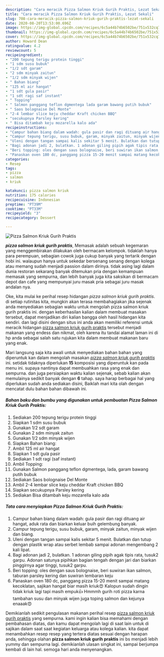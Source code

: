 ```yaml
---
description: "Cara meracik Pizza Salmon Kriuk Gurih Praktis, Lezat Sekali"
title: "Cara meracik Pizza Salmon Kriuk Gurih Praktis, Lezat Sekali"
slug: 708-cara-meracik-pizza-salmon-kriuk-gurih-praktis-lezat-sekali
date: 2020-08-20T13:53:00.696Z
image: https://img-global.cpcdn.com/recipes/6c5a44b74b6502be/751x532cq70/pizza-salmon-kriuk-gurih-praktis-foto-resep-utama.jpg
thumbnail: https://img-global.cpcdn.com/recipes/6c5a44b74b6502be/751x532cq70/pizza-salmon-kriuk-gurih-praktis-foto-resep-utama.jpg
cover: https://img-global.cpcdn.com/recipes/6c5a44b74b6502be/751x532cq70/pizza-salmon-kriuk-gurih-praktis-foto-resep-utama.jpg
author: Howard Dean
ratingvalue: 4.2
reviewcount: 5
recipeingredient:
- "200 tepung terigu protein tinggi"
- "1 sdm susu bubuk"
- "1/2 sdt garam"
- "2 sdm minyak zaitun"
- "1/2 sdm minyak wijen"
- " Bahan biang"
- "125 ml air hangat"
- "1 sdt gula pasir"
- "1 sdt ragi saf instant"
- " Topping"
- " Salmon panggang teflon dgmentega lada garam bawang putih bubuk"
- " Saos bolognaise Del Monte"
- "2-4 lembar slice keju cheddar Kraft chicken BBQ"
- "secukupnya Parsley kering"
- " Bisa ditambah keju mozarella kalo ada"
recipeinstructions:
- "Campur bahan biang dalam wadah: gula pasir dan ragi dituang air hangat, aduk rata dan biarkan keluar buih gelembung banyak."
- "Campur tepung terigu, susu bubuk, garam, minyak zaitun, minyak wijen dan biang."
- "Uleni dengan tangan sampai kalis sekitar 5 menit. Bulatkan dan tutup dengan plastik wrap atau serbet lembab sampai adonan mengembang 2 kali lipat."
- "Bagi adonan jadi 2, bulatkan. 1 adonan giling pipih agak tipis rata, tusuk2 garpu. Adonan satunya pipihkan bagian tengah dengan jari dan biarkan pinggirnya agar tinggi, tusuk2 garpu."
- "Beri topping: oles dengan saus bolognaise, beri suwiran ikan salmon, taburan parsley kering dan suwiran lembaran keju"
- "Panaskan oven 180 dc, panggang pizza 15-20 menit sampai matang kecoklatan, sajikan hangat biar masih kriuk😍 Kalopun sudah dingin tidak kriuk lagi tapi masih empuk👍 Hmmmh gurih roti pizza karna tambahan susu dan minyak wijen juga toping salmon dan kejunya enaaak😍"
categories:
- Resep
tags:
- pizza
- salmon
- kriuk

katakunci: pizza salmon kriuk 
nutrition: 175 calories
recipecuisine: Indonesian
preptime: "PT39M"
cooktime: "PT33M"
recipeyield: "3"
recipecategory: Dessert

---
```



![Pizza Salmon Kriuk Gurih Praktis](https://img-global.cpcdn.com/recipes/6c5a44b74b6502be/751x532cq70/pizza-salmon-kriuk-gurih-praktis-foto-resep-utama.jpg)

<b><i>pizza salmon kriuk gurih praktis</i></b>, Memasak adalah sebuah kegemaran yang menggembirakan dilakukan oleh bermacam kelompok. tidaklah hanya para perempuan, sebagian cowok juga cukup banyak yang tertarik dengan hobi ini. walaupun hanya untuk sekedar bersenang senang dengan kolega atau memang sudah menjadi passion dalam dirinya. tidak asing lagi dalam dunia restoran sekarang banyak ditemukan pria dengan kemampuan memasak yang sempurna, dan lebih banyak juga kita saksikan di bermacam depot dan cafe yang mempunyai juru masak pria sebagai juru masak andalan nya.



Oke, kita mulai ke perihal resep hidangan <i>pizza salmon kriuk gurih praktis</i>. di setiap rutinitas kita, mungkin akan terasa membahagiakan jika sejenak anda menyediakan sebagian waktu untuk mengolah pizza salmon kriuk gurih praktis ini. dengan keberhasilan kalian dalam membuat masakan tersebut, dapat menjadikan diri kalian bangga oleh hasil hidangan kita sendiri. dan lagi disini dengan situs ini anda akan memiliki referensi untuk meracik hidangan <u>pizza salmon kriuk gurih praktis</u> tersebut menjadi makanan yang endess dan nikmat, oleh karena itu tandai alamat laman ini di hp anda sebagai salah satu rujukan kita dalam membuat makanan baru yang enak.


Mari langsung saja kita awali untuk menyediakan bahan bahan yang diperuntuk kan dalam mengolah masakan <u><i>pizza salmon kriuk gurih praktis</i></u> ini. setidak tidaknya diperlukan <b>15</b> komposisi yang diperuntuk kan pada menu ini. supaya nantinya dapat membuahkan rasa yang enak dan sempurna. dan juga persiapkan waktu kalian sejenak, sebab kalian akan memulainya sedikit banyak dengan <b>6</b> tahap. saya harap berbagai hal yang diperlukan sudah anda sediakan disini, Baiklah mari kita olah dengan mencatat dulu bahan bahan dibawah ini.

<!--inarticleads1-->

##### Bahan baku dan bumbu yang digunakan untuk pembuatan Pizza Salmon Kriuk Gurih Praktis:

1. Sediakan 200 tepung terigu protein tinggi
1. Siapkan 1 sdm susu bubuk
1. Gunakan 1/2 sdt garam
1. Gunakan 2 sdm minyak zaitun
1. Gunakan 1/2 sdm minyak wijen
1. Siapkan  Bahan biang:
1. Ambil 125 ml air hangat
1. Siapkan 1 sdt gula pasir
1. Sediakan 1 sdt ragi (saf instant)
1. Ambil  Topping:
1. Gunakan  Salmon panggang teflon dgmentega, lada, garam bawang putih bubuk
1. Sediakan  Saos bolognaise Del Monte
1. Ambil 2-4 lembar slice keju cheddar Kraft chicken BBQ
1. Siapkan secukupnya Parsley kering
1. Sediakan  Bisa ditambah keju mozarella kalo ada




<!--inarticleads2-->

##### Tata cara menyiapkan Pizza Salmon Kriuk Gurih Praktis:

1. Campur bahan biang dalam wadah: gula pasir dan ragi dituang air hangat, aduk rata dan biarkan keluar buih gelembung banyak.
1. Campur tepung terigu, susu bubuk, garam, minyak zaitun, minyak wijen dan biang.
1. Uleni dengan tangan sampai kalis sekitar 5 menit. Bulatkan dan tutup dengan plastik wrap atau serbet lembab sampai adonan mengembang 2 kali lipat.
1. Bagi adonan jadi 2, bulatkan. 1 adonan giling pipih agak tipis rata, tusuk2 garpu. Adonan satunya pipihkan bagian tengah dengan jari dan biarkan pinggirnya agar tinggi, tusuk2 garpu.
1. Beri topping: oles dengan saus bolognaise, beri suwiran ikan salmon, taburan parsley kering dan suwiran lembaran keju
1. Panaskan oven 180 dc, panggang pizza 15-20 menit sampai matang kecoklatan, sajikan hangat biar masih kriuk😍 Kalopun sudah dingin tidak kriuk lagi tapi masih empuk👍 Hmmmh gurih roti pizza karna tambahan susu dan minyak wijen juga toping salmon dan kejunya enaaak😍




Demikianlah sedikit pengulasan makanan perihal resep <u>pizza salmon kriuk gurih praktis</u> yang sempurna. kami ingin kalian bisa memahami dengan pembahasan diatas, dan kamu dapat mengolah lagi di saat lain untuk di sajikan dalam saat saat kegiatan keluarga atau kolega kalian. kita dapat menambahkan resep resep yang tertera diatas sesuai dengan harapan anda, sehingga olahan <b>pizza salmon kriuk gurih praktis</b> ini bs menjadi lebih yummy dan sempurna lagi. demikianlah ulasan singkat ini, sampai berjumpa kembali di lain hal. semoga hari anda menyenangkan.
